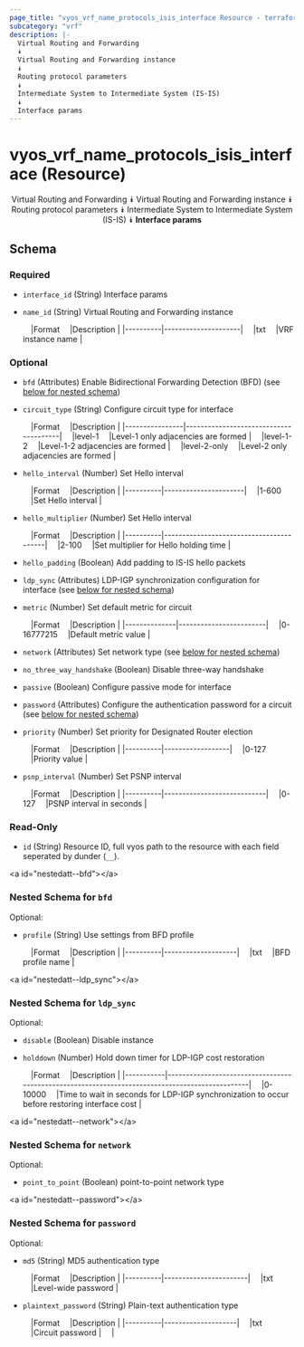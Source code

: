 ```yaml
---
page_title: "vyos_vrf_name_protocols_isis_interface Resource - terraform-provider-vyos"
subcategory: "vrf"
description: |-
  Virtual Routing and Forwarding
  ⯯
  Virtual Routing and Forwarding instance
  ⯯
  Routing protocol parameters
  ⯯
  Intermediate System to Intermediate System (IS-IS)
  ⯯
  Interface params
---
```


# vyos_vrf_name_protocols_isis_interface (Resource)
<center>

Virtual Routing and Forwarding
⯯
Virtual Routing and Forwarding instance
⯯
Routing protocol parameters
⯯
Intermediate System to Intermediate System (IS-IS)
⯯
**Interface params**


</center>

## Schema

### Required

- `interface_id` (String) Interface params
- `name_id` (String) Virtual Routing and Forwarding instance

    &emsp;|Format  &emsp;|Description        |
    |----------|---------------------|
    &emsp;|txt     &emsp;|VRF instance name  |

### Optional

- `bfd` (Attributes) Enable Bidirectional Forwarding Detection (BFD) (see [below for nested schema](#nestedatt--bfd))
- `circuit_type` (String) Configure circuit type for interface

    &emsp;|Format        &emsp;|Description                          |
    |----------------|---------------------------------------|
    &emsp;|level-1       &emsp;|Level-1 only adjacencies are formed  |
    &emsp;|level-1-2     &emsp;|Level-1-2 adjacencies are formed     |
    &emsp;|level-2-only  &emsp;|Level-2 only adjacencies are formed  |
- `hello_interval` (Number) Set Hello interval

    &emsp;|Format  &emsp;|Description         |
    |----------|----------------------|
    &emsp;|1-600   &emsp;|Set Hello interval  |
- `hello_multiplier` (Number) Set Hello interval

    &emsp;|Format  &emsp;|Description                            |
    |----------|-----------------------------------------|
    &emsp;|2-100   &emsp;|Set multiplier for Hello holding time  |
- `hello_padding` (Boolean) Add padding to IS-IS hello packets
- `ldp_sync` (Attributes) LDP-IGP synchronization configuration for interface (see [below for nested schema](#nestedatt--ldp_sync))
- `metric` (Number) Set default metric for circuit

    &emsp;|Format      &emsp;|Description           |
    |--------------|------------------------|
    &emsp;|0-16777215  &emsp;|Default metric value  |
- `network` (Attributes) Set network type (see [below for nested schema](#nestedatt--network))
- `no_three_way_handshake` (Boolean) Disable three-way handshake
- `passive` (Boolean) Configure passive mode for interface
- `password` (Attributes) Configure the authentication password for a circuit (see [below for nested schema](#nestedatt--password))
- `priority` (Number) Set priority for Designated Router election

    &emsp;|Format  &emsp;|Description     |
    |----------|------------------|
    &emsp;|0-127   &emsp;|Priority value  |
- `psnp_interval` (Number) Set PSNP interval

    &emsp;|Format  &emsp;|Description               |
    |----------|----------------------------|
    &emsp;|0-127   &emsp;|PSNP interval in seconds  |

### Read-Only

- `id` (String) Resource ID, full vyos path to the resource with each field seperated by dunder (`__`).

&lt;a id=&#34;nestedatt--bfd&#34;&gt;&lt;/a&gt;
### Nested Schema for `bfd`

Optional:

- `profile` (String) Use settings from BFD profile

    &emsp;|Format  &emsp;|Description       |
    |----------|--------------------|
    &emsp;|txt     &emsp;|BFD profile name  |


&lt;a id=&#34;nestedatt--ldp_sync&#34;&gt;&lt;/a&gt;
### Nested Schema for `ldp_sync`

Optional:

- `disable` (Boolean) Disable instance
- `holddown` (Number) Hold down timer for LDP-IGP cost restoration

    &emsp;|Format   &emsp;|Description                                                                                   |
    |-----------|------------------------------------------------------------------------------------------------|
    &emsp;|0-10000  &emsp;|Time to wait in seconds for LDP-IGP synchronization to occur before restoring interface cost  |


&lt;a id=&#34;nestedatt--network&#34;&gt;&lt;/a&gt;
### Nested Schema for `network`

Optional:

- `point_to_point` (Boolean) point-to-point network type


&lt;a id=&#34;nestedatt--password&#34;&gt;&lt;/a&gt;
### Nested Schema for `password`

Optional:

- `md5` (String) MD5 authentication type

    &emsp;|Format  &emsp;|Description          |
    |----------|-----------------------|
    &emsp;|txt     &emsp;|Level-wide password  |
- `plaintext_password` (String) Plain-text authentication type

    &emsp;|Format  &emsp;|Description       |
    |----------|--------------------|
    &emsp;|txt     &emsp;|Circuit password  |  &emsp;|
